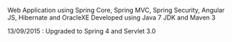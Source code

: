 Web Application using Spring Core, Spring MVC, Spring Security, Angular JS, Hibernate and OracleXE 
Developed using Java 7 JDK and Maven 3

13/09/2015 : Upgraded to Spring 4 and Servlet 3.0